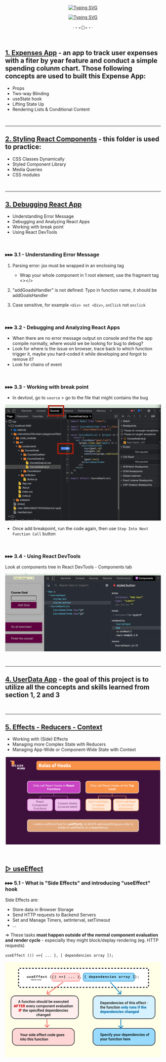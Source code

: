 <div align="center">

  [![Typing SVG](https://readme-typing-svg.herokuapp.com?font=Fira+Code&weight=700&size=35&duration=1&pause=10000&color=5299F3&center=true&vCenter=true&multiline=true&width=750&height=57&lines=REACT+PLAYGROUND)](https://git.io/typing-svg)

  [![Typing SVG](https://readme-typing-svg.herokuapp.com?font=Fira+Code&weight=700&size=23&duration=5001&pause=10000&color=5299F3&center=true&vCenter=true&multiline=true&width=750&height=65&lines=Learning+%26+Practicing+React+Thru+Building+Projects)](https://git.io/typing-svg)

  <p align="center">∙・◦◎◦・∙</p>

  <br>

</div>



## [1. Expenses App](https://github.com/thaian161/react-playground/tree/main/1%20-%20Expenses-app) - an app to track user expenses with a fiter by year feature and conduct a simple spending colunm chart. Those following concepts are used to built this Expense App:
  - Props
  - Two-way Blinding
  - useState hook
  - Lifting State Up
  - Rendering Lists & Conditional Content

<br>

-------------
## [2. Styling React Components](https://github.com/thaian161/react-playground/tree/main/2%20-%20Styling-react-components) - this folder is used to practice:
  - CSS Classes Dynamically
  - Styled Component Library
  - Media Queries
  - CSS modules

<br>

-------------
## [3. Debugging React App](https://github.com/thaian161/react-playground/tree/main/3%20-%20Debugging)
  - Understanding Error Message
  - Debugging and Analyzing React Apps
  - Working with break point
  - Using React DevTools

<br>

### **▸▸▸ 3.1 - Understanding Error Message**
1. Parsing error: jsx must be wrapped in an enclosing tag
    - Wrap your whole component in 1 root element, use the fragment tag <></>

2. "addGoadsHandler" is not defined: Typo in function name, it should be addGoalsHandler

3. Case sensitive, for example `<div> not <Div>`, `onClick` not `onclick`

<br>

### **▸▸▸ 3.2 - Debugging and Analyzing React Apps**
- When there are no error message output on console and the the app compile normally, where would we be looking for bug to debug?
 - Look for where is the issue on browser, trace back to which function trigger it, maybe you hard-coded it while developing and forgot to remove it?
 - Look for chains of event

<br>

### **▸▸▸ 3.3 - Working with break point**
- In devtool, go to `source` > go to the file that might contains the bug

![Add breakpoint](https://github.com/thaian161/react-playground/blob/main/docs/Breakpoint.png)

- Once add breakpoint, run the code again, then use `Step Into Next Function Call` button

<br>

### **▸▸▸ 3.4 - Using React DevTools**
Look at components tree in React DevTools - Components tab

![React DevTools - Components tab](https://github.com/thaian161/react-playground/blob/main/docs/ReactDevTools-Components.png)

<br>

-------------
## [4. UserData App](https://github.com/thaian161/react-playground/tree/main/4%20-%20UserData-app) - the goal of this project is to utilize all the concepts and skills learned from section 1, 2 and 3

<br>

-------------
## [5. Effects - Reducers - Context](https://github.com/thaian161/react-playground/tree/main/5%20-%20Effects-Reducers-Context)
- Working with (Side) Effects
- Managing more Complex State with Reducers
- Managing App-Wide or Component-Wide State with Context

![Rule Of Hooks](https://github.com/thaian161/react-playground/blob/main/docs/RuleOfHooks.png)

<br>

## [▷ useEffect](https://github.com/thaian161/react-playground/tree/main/5%20-%20Effects-Reducers-Context/useEffect)

### **▸▸▸ 5.1 - What is "Side Effects" and introducing "useEffect" hook**
Side Effects are:
  - Store data in Browser Storage
  - Send HTTP requests to Backend Servers
  - Set and Manage Timers, setInterval, setTimeout
  - ...
  
  => These tasks **must happen outside of the normal component evaluation and render cycle** - especially they might block/deplay rendering (eg. HTTP requests)

`useEffect (() =>{ ... }, [ dependencies array ]);`

 ![useEffect() hook](https://github.com/thaian161/react-playground/blob/main/docs/Side%20Effect%20Hook.png)

